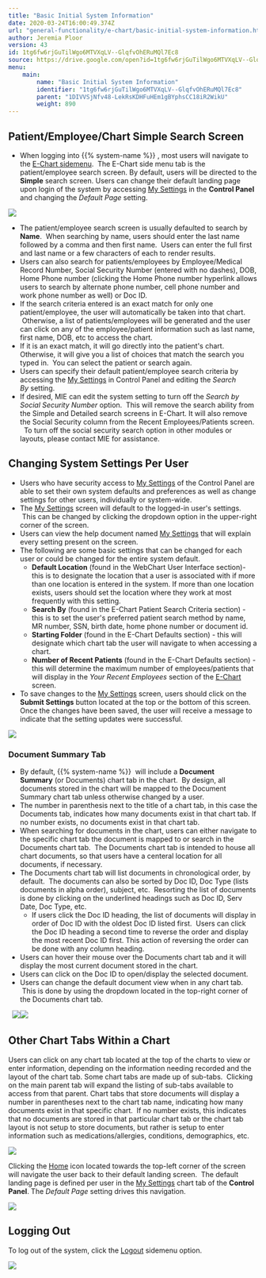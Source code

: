 ```yaml
---
title: "Basic Initial System Information"
date: 2020-03-24T16:00:49.374Z
url: "general-functionality/e-chart/basic-initial-system-information.html"
author: Jeremia Ploor
version: 43
id: 1tg6fw6rjGuTilWgo6MTVXqLV--GlqfvOhERuMQl7Ec8
source: https://drive.google.com/open?id=1tg6fw6rjGuTilWgo6MTVXqLV--GlqfvOhERuMQl7Ec8
menu:
    main:
        name: "Basic Initial System Information"
        identifier: "1tg6fw6rjGuTilWgo6MTVXqLV--GlqfvOhERuMQl7Ec8"
        parent: "1DIVVSjNfv48-LekRsKDHFuHEm1gBYphsCC18iR2WikU"
        weight: 890
---
```

## Patient/Employee/Chart Simple Search Screen

* When logging into {{% system-name %}} , most users will navigate to the [E-Chart sidemenu](https://system/?f=chart).  The E-Chart side menu tab is the patient/employee search screen. By default, users will be directed to the <strong>Simple</strong> search screen. Users can change their default landing page upon login of the system by accessing [My Settings](https://system/?f=admin&tabmodule=admin&tabselect=My+Settings) in the <strong>Control Panel</strong> and changing the <em>Default Page</em> setting.

![](../../external_files/6708c6410f02b8ea98476b3b151de805.png)

* The patient/employee search screen is usually defaulted to search by <strong>Name</strong>.  When searching by name, users should enter the last name followed by a comma and then first name.  Users can enter the full first and last name or a few characters of each to render results.
* Users can also search for patients/employees by Employee/Medical Record Number, Social Security Number (entered with no dashes), DOB, Home Phone number (clicking the Home Phone number hyperlink allows users to search by alternate phone number, cell phone number and work phone number as well) or Doc ID.
* If the search criteria entered is an exact match for only one patient/employee, the user will automatically be taken into that chart.  Otherwise, a list of patients/employees will be generated and the user can click on any of the employee/patient information such as last name, first name, DOB, etc to access the chart.
* If it is an exact match, it will go directly into the patient's chart. Otherwise, it will give you a list of choices that match the search you typed in.  You can select the patient or search again.
* Users can specify their default patient/employee search criteria by accessing the [My Settings](https://system/?f=admin&tabmodule=admin&tabselect=My+Settings) in Control Panel and editing the <em>Search By</em> setting.
* If desired, MIE can edit the system setting to turn off the <em>Search by Social Security Number</em> option.  This will remove the search ability from the Simple and Detailed search screens in E-Chart. It will also remove the Social Security column from the Recent Employees/Patients screen.   To turn off the social security search option in other modules or layouts, please contact MIE for assistance.

## Changing System Settings Per User

* Users who have security access to [My Settings](https://system/?f=admin&tabmodule=admin&tabselect=My+Settings) of the Control Panel are able to set their own system defaults and preferences as well as change settings for other users, individually or system-wide.  
* The [My Settings](https://system/?f=admin&tabmodule=admin&tabselect=My+Settings) screen will default to the logged-in user's settings.  This can be changed by clicking the dropdown option in the upper-right corner of the screen.
* Users can view the help document named [My Settings](../system-administration/security/my-settings.html) that will explain every setting present on the screen.
* The following are some basic settings that can be changed for each user or could be changed for the entire system default.
    * <strong>Default Location</strong> (found in the WebChart User Interface section)- this is to designate the location that a user is associated with if more than one location is entered in the system. If more than one location exists, users should set the location where they work at most frequently with this setting.
    * <strong>Search By</strong> (found in the E-Chart Patient Search Criteria section) - this is to set the user's preferred patient search method by name, MR number, SSN, birth date, home phone number or document id.  
    * <strong>Starting Folder</strong> (found in the E-Chart Defaults section) - this will designate which chart tab the user will navigate to when accessing a chart.  
    * <strong>Number of Recent Patients</strong> (found in the E-Chart Defaults section) - this will determine the maximum number of employees/patients that will display in the <em>Your Recent Employees</em> section of the [E-Chart](https://system/?f=chart) screen.
* To save changes to the [My Settings](https://system/) screen, users should click on the <strong>Submit Settings</strong> button located at the top or the bottom of this screen. Once the changes have been saved, the user will receive a message to indicate that the setting updates were successful.

![](../../external_files/7016b24f8c80ebb70d6631e4fd1fba90.png)

### Document Summary Tab

* By default, {{% system-name %}}  will include a <strong>Document Summary</strong> (or Documents) chart tab in the chart.  By design, all documents stored in the chart will be mapped to the Document Summary chart tab unless otherwise changed by a user.
* The number in parenthesis next to the title of a chart tab, in this case the Documents tab, indicates how many documents exist in that chart tab. If no number exists, no documents exist in that chart tab.
* When searching for documents in the chart, users can either navigate to the specific chart tab the document is mapped to or search in the Documents chart tab.  The Documents chart tab is intended to house all chart documents, so that users have a centeral location for all documents, if necessary.
* The Documents chart tab will list documents in chronological order, by default.  The documents can also be sorted by Doc ID, Doc Type (lists documents in alpha order), subject, etc.  Resorting the list of documents is done by clicking on the underlined headings such as Doc ID, Serv Date, Doc Type, etc.  
    * If users click the Doc ID heading, the list of documents will display in order of Doc ID with the oldest Doc ID listed first.  Users can click the Doc ID heading a second time to reverse the order and display the most recent Doc ID first. This action of reversing the order can be done with any column heading.
* Users can hover their mouse over the Documents chart tab and it will display the most current document stored in the chart.
* Users can click on the Doc ID to open/display the selected document.
* Users can change the default document view when in any chart tab.  This is done by using the dropdown located in the top-right corner of the Documents chart tab.



  ![](../../external_files/727d79c947960a2409904f74fa9e56d7.png)![](../../external_files/86e7191435a5e2bede5316723e01c55a.png)



## Other Chart Tabs Within a Chart

Users can click on any chart tab located at the top of the charts to view or enter information, depending on the information needing recorded and the layout of the chart tab. Some chart tabs are made up of sub-tabs.  Clicking on the main parent tab will expand the listing of sub-tabs available to access from that parent. Chart tabs that store documents will display a number in parentheses next to the chart tab name, indicating how many documents exist in that specific chart.  If no number exists, this indicates that no documents are stored in that particular chart tab or the chart tab layout is not setup to store documents, but rather is setup to enter information such as medications/allergies, conditions, demographics, etc.



![](../../external_files/727d79c947960a2409904f74fa9e56d7.png)



Clicking the [Home](https://system/?func=omniscope) icon located towards the top-left corner of the screen will navigate the user back to their default landing screen.  The default landing page is defined per user in the [My Settings](https://system/) chart tab of the **Control Panel**. The *Default Page* setting drives this navigation.

 ![](../../external_files/7ac42356a89d54f9b2df4a3edb6fead2.png)

## Logging Out

To log out of the system, click the [Logout](https://system/?func=logout) sidemenu option.



![](../../external_files/ae4a51d90161e782889ead98dc71bff6.png)

